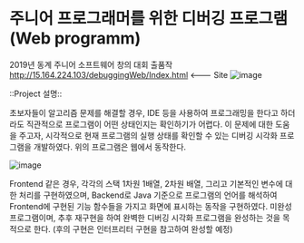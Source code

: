 # 주니어 프로그래머를 위한 디버깅 프로그램 (Web programm)
2019년 동계 주니어 소프트웨어 창의 대회 출품작
http://15.164.224.103/debuggingWeb/Index.html <--- Site
![image](https://user-images.githubusercontent.com/44183221/86325619-4aca6980-bc7b-11ea-96a8-940e93277e9d.png)

::Project 설명::

초보자들이 알고리즘 문제를 해결할 경우, IDE 등을 사용하여 프로그래밍을 한다고 하더라도 직관적으로 프로그램이 어떤 상태인지는 확인하기가 어렵다.
이 문제에 대한 도움을 주고자, 시각적으로 현재 프로그램의 실행 상태를 확인할 수 있는 디버깅 시각화 프로그램을 개발하였다. 위의 프로그램은 웹에서 동작한다.

![image](https://user-images.githubusercontent.com/44183221/86324713-ece95200-bc79-11ea-9771-860c53a5dc4a.png)

Frontend 같은 경우, 각각의 스택 1차원 1배열, 2차원 배열, 그리고 기본적인 변수에 대한 처리를 구현하였으며,
Backend로 Java 기준으로 프로그램의 언어를 해석하여 Frontend에 구현된 기능 함수들을 가지고 화면에 표시하는 동작을 구현하였다.
미완성 프로그램이며, 추후 재구현을 하여 완벽한 디버깅 시각화 프로그램을 완성하는 것을 목적으로 한다. (후의 구현은 인터프리터 구현을 참고하여 완성할 예정)



